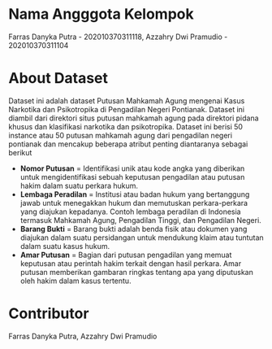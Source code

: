 # Nama Angggota Kelompok
Farras Danyka Putra  - 202010370311118, Azzahry Dwi Pramudio - 202010370311104

# About Dataset
Dataset ini adalah dataset Putusan Mahkamah Agung mengenai Kasus Narkotika dan Psikotropika di Pengadilan Negeri Pontianak. Dataset ini diambil dari direktori situs putusan mahkamah agung pada direktori pidana khusus dan klasifikasi narkotika dan psikotropika.  Dataset ini berisi 50 instance atau 50 putusan mahkamah agung dari pengadilan negeri pontianak dan mencakup beberapa atribut penting diantaranya sebagai berikut


* **Nomor Putusan**      =  Identifikasi unik atau kode angka yang diberikan untuk mengidentifikasi sebuah keputusan pengadilan atau putusan hakim dalam suatu perkara hukum.
* **Lembaga Peradilan**  =  Institusi atau badan hukum yang bertanggung jawab untuk menegakkan hukum dan memutuskan perkara-perkara yang diajukan kepadanya. Contoh lembaga peradilan di Indonesia termasuk Mahkamah Agung,                                Pengadilan Tinggi, dan Pengadilan Negeri.
* **Barang Bukti**       =  Barang bukti adalah benda fisik atau dokumen yang diajukan dalam suatu persidangan untuk mendukung klaim atau tuntutan dalam suatu kasus hukum.
* **Amar Putusan**       =  Bagian dari putusan pengadilan yang memuat keputusan atau perintah hakim terkait dengan hasil perkara. Amar putusan memberikan gambaran ringkas tentang apa yang diputuskan oleh hakim dalam kasus                             tertentu.

#  Contributor
Farras Danyka Putra, Azzahry Dwi Pramudio
